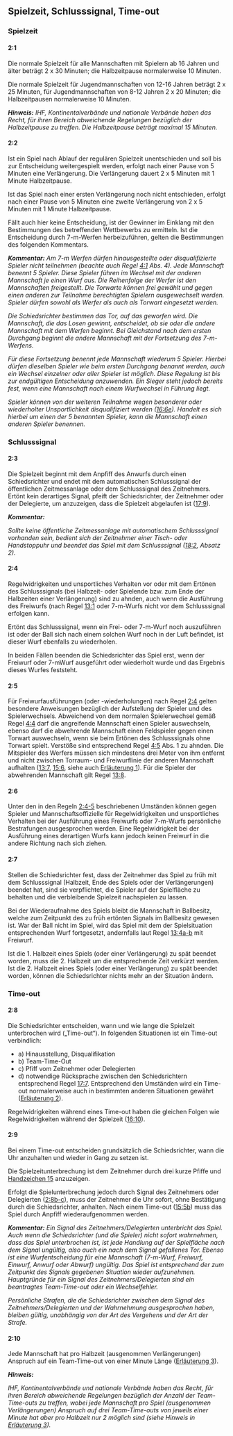 ## Spielzeit, Schlusssignal, Time-out

### Spielzeit

#### 2:1 
Die normale Spielzeit für alle Mannschaften mit Spielern ab 16 Jahren und älter beträgt 
2 x 30 Minuten; die Halbzeitpause normalerweise 10 Minuten. 

Die normale Spielzeit für Jugendmannschaften von 12-16 Jahren beträgt 2 x 25 Minuten, für 
Jugendmannschaften von 8-12 Jahren 2 x 20 Minuten; die Halbzeitpausen normalerweise 10 Minuten.

***Hinweis:***
*IHF, Kontinentalverbände und nationale Verbände haben das Recht, für ihren Bereich abweichende 
Regelungen bezüglich der Halbzeitpause zu treffen. Die Halbzeitpause beträgt maximal 15 Minuten.*

#### 2:2 
Ist ein Spiel nach Ablauf der regulären Spielzeit unentschieden und soll bis zur Entscheidung 
weitergespielt werden, erfolgt nach einer Pause von 5 Minuten eine Verlängerung. Die Verlängerung 
dauert 2 x 5 Minuten mit 1 Minute Halbzeitpause. 

Ist das Spiel nach einer ersten Verlängerung noch nicht entschieden, erfolgt nach einer Pause von 
5 Minuten eine zweite Verlängerung von 2 x 5 Minuten mit 1 Minute Halbzeitpause. 

Fällt auch hier keine Entscheidung, ist der Gewinner im Einklang mit den Bestimmungen des betreffenden 
Wettbewerbs zu ermitteln. Ist die Entscheidung durch 7-m-Werfen herbeizuführen, gelten die Bestimmungen 
des folgenden Kommentars.

***Kommentar:***
*Am 7-m Werfen dürfen hinausgestellte oder disqualifizierte Spieler nicht teilnehmen (beachte auch 
Regel [4:1](#4:1) Abs. 4). Jede Mannschaft benennt 5 Spieler. Diese Spieler führen im Wechsel mit der 
anderen Mannschaft je einen Wurf aus. Die Reihenfolge der Werfer ist den Mannschaften freigestellt. 
Die Torwarte können frei gewählt und gegen einen anderen zur Teilnahme berechtigten Spielern ausgewechselt 
werden. Spieler dürfen sowohl als Werfer als auch als Torwart eingesetzt werden.*
 
*Die Schiedsrichter bestimmen das Tor, auf das geworfen wird. Die Mannschaft, die das Losen gewinnt, 
entscheidet, ob sie oder die andere Mannschaft mit dem Werfen beginnt. Bei Gleichstand nach dem ersten 
Durchgang beginnt die andere Mannschaft mit der Fortsetzung des 7-m-Werfens.*
 
*Für diese Fortsetzung benennt jede Mannschaft wiederum 5 Spieler. Hierbei dürfen dieselben Spieler wie beim 
ersten Durchgang benannt werden, auch ein Wechsel einzelner oder aller Spieler ist möglich. Diese Regelung 
ist bis zur endgültigen Entscheidung anzuwenden. Ein Sieger steht jedoch bereits fest, wenn eine Mannschaft 
nach einem Wurfwechsel in Führung liegt.*
 
*Spieler können von der weiteren Teilnahme wegen besonderer oder wiederholter Unsportlichkeit disqualifiziert 
werden ([16:6e](#16:6)). Handelt es sich hierbei um einen der 5 benannten Spieler, kann die Mannschaft einen 
anderen Spieler benennen.*

### Schlusssignal

#### 2:3 
Die Spielzeit beginnt mit dem Anpfiff des Anwurfs durch einen Schiedsrichter und endet mit dem automatischen 
Schlusssignal der öffentlichen Zeitmessanlage oder dem Schlusssignal des Zeitnehmers. Ertönt kein derartiges 
Signal, pfeift der Schiedsrichter, der Zeitnehmer oder der Delegierte, um anzuzeigen, dass die Spielzeit abgelaufen 
ist ([17:9](#17:9)).

***Kommentar:***

*Sollte keine öffentliche Zeitmessanlage mit automatischem Schlusssignal vorhanden sein, bedient sich der Zeitnehmer 
einer Tisch- oder Handstoppuhr und beendet das Spiel mit dem Schlusssignal ([18:2](#18:2), Absatz 2).*

#### 2:4 
Regelwidrigkeiten und unsportliches Verhalten vor oder mit dem Ertönen des Schlusssignals (bei Halbzeit- oder Spielende 
bzw. zum Ende der Halbzeiten einer Verlängerung) sind zu ahnden, auch wenn die Ausführung des Freiwurfs (nach Regel 
[13:1](#13:1) oder 7-m-Wurfs nicht vor dem Schlusssignal erfolgen kann. 

Ertönt das Schlusssignal, wenn ein Frei- oder 7-m-Wurf noch auszuführen ist oder der Ball sich nach einem solchen 
Wurf noch in der Luft befindet, ist dieser Wurf ebenfalls zu wiederholen. 

In beiden Fällen beenden die Schiedsrichter das Spiel erst, wenn der Freiwurf oder 7-mWurf ausgeführt oder wiederholt 
wurde und das Ergebnis dieses Wurfes feststeht.

#### 2:5
Für Freiwurfausführungen (oder -wiederholungen) nach Regel [2:4](#2:4) gelten besondere Anweisungen bezüglich der 
Aufstellung der Spieler und des Spielerwechsels. Abweichend von dem normalen Spielerwechsel gemäß Regel [4:4](#4:4) 
darf die angreifende Mannschaft einen Spieler auswechseln, ebenso darf die abwehrende Mannschaft einen Feldspieler 
gegen einen Torwart auswechseln, wenn sie beim Ertönen des Schlusssignals ohne Torwart spielt. Verstöße sind 
entsprechend Regel [4:5](#4:5) Abs. 1 zu ahnden. Die Mitspieler des Werfers müssen sich mindestens drei Meter von 
ihm entfernt und nicht zwischen Torraum- und Freiwurflinie der anderen Mannschaft aufhalten ([13:7](#13:7), 
[15:6](#15:6), siehe auch [Erläuterung 1](#1.-free-throw-execution-after-the-final-signal-(2:4-6))). Für die Spieler 
der abwehrenden Mannschaft gilt Regel [13:8](#13:8).

#### 2:6 
Unter den in den Regeln [2:4-5](#2:4) beschriebenen Umständen können gegen Spieler und Mannschaftsoffizielle für 
Regelwidrigkeiten und unsportliches Verhalten bei der Ausführung eines Freiwurfs oder 7-m-Wurfs persönliche 
Bestrafungen ausgesprochen werden. Eine Regelwidrigkeit bei der Ausführung eines derartigen Wurfs kann jedoch keinen 
Freiwurf in die andere Richtung nach sich ziehen.

#### 2:7
Stellen die Schiedsrichter fest, dass der Zeitnehmer das Spiel zu früh mit dem Schlusssignal (Halbzeit, Ende des 
Spiels oder der Verlängerungen) beendet hat, sind sie verpflichtet, die Spieler auf der Spielfläche zu behalten 
und die verbleibende Spielzeit nachspielen zu lassen. 

Bei der Wiederaufnahme des Spiels bleibt die Mannschaft in Ballbesitz, welche zum Zeitpunkt des zu früh ertönten
Signals im Ballbesitz gewesen ist. War der Ball nicht im Spiel, wird das Spiel mit dem der Spielsituation entsprechenden 
Wurf fortgesetzt, andernfalls laut Regel [13:4a-b](#13:4) mit Freiwurf. 

Ist die 1. Halbzeit eines Spiels (oder einer Verlängerung) zu spät beendet worden, muss die 2. Halbzeit um die 
entsprechende Zeit verkürzt werden. Ist die 2. Halbzeit eines Spiels (oder einer Verlängerung) zu spät beendet worden, 
können die Schiedsrichter nichts mehr an der Situation ändern.

### Time-out

#### 2:8 
Die Schiedsrichter entscheiden, wann und wie lange die Spielzeit unterbrochen wird („Time-out“). In folgenden 
Situationen ist ein Time-out verbindlich: 
- a) Hinausstellung, Disqualifikation 
- b) Team-Time-Out 
- c) Pfiff vom Zeitnehmer oder Delegierten 
- d) notwendige Rücksprache zwischen den Schiedsrichtern entsprechend Regel [17:7](#17:7).
Entsprechend den Umständen wird ein Time-out normalerweise auch in bestimmten anderen Situationen gewährt 
([Erläuterung 2](#2.-time-out-(2:8))). 

Regelwidrigkeiten während eines Time-out haben die gleichen Folgen wie Regelwidrigkeiten während der Spielzeit 
([16:10](#16:10)).

#### 2:9 
Bei einem Time-out entscheiden grundsätzlich die Schiedsrichter, wann die Uhr anzuhalten und wieder in Gang zu 
setzen ist. 

Die Spielzeitunterbrechung ist dem Zeitnehmer durch drei kurze Pfiffe und [Handzeichen 15](#15---time-out) anzuzeigen. 

Erfolgt die Spielunterbrechung jedoch durch Signal des Zeitnehmers oder Delegierten ([2:8b-c](#2:8)), muss der 
Zeitnehmer die Uhr sofort, ohne Bestätigung durch die Schiedsrichter, anhalten. Nach einem Time-out ([15:5b](#15:5)) 
muss das Spiel durch Anpfiff wiederaufgenommen werden.

***Kommentar:***
*Ein Signal des Zeitnehmers/Delegierten unterbricht das Spiel. Auch wenn die Schiedsrichter (und die Spieler) 
nicht sofort wahrnehmen, dass das Spiel unterbrochen ist, ist jede Handlung auf der Spielfläche nach dem Signal 
ungültig, also auch ein nach dem Signal gefallenes Tor. Ebenso ist eine Wurfentscheidung für eine Mannschaft 
(7-m-Wurf, Freiwurf, Einwurf, Anwurf oder Abwurf) ungültig. Das Spiel ist entsprechend der zum Zeitpunkt des Signals 
gegebenen Situation wieder aufzunehmen. Hauptgründe für ein Signal des Zeitnehmers/Delegierten sind ein beantragtes 
Team-Time-out oder ein Wechselfehler.* 

*Persönliche Strafen, die die Schiedsrichter zwischen dem Signal des Zeitnehmers/Delegierten und der Wahrnehmung 
ausgesprochen haben, bleiben gültig, unabhängig von der Art des Vergehens und der Art der Strafe.*

#### 2:10 
Jede Mannschaft hat pro Halbzeit (ausgenommen Verlängerungen) Anspruch auf ein Team-Time-out von einer Minute 
Länge ([Erläuterung 3](#3.-team-time-out-(2:10))).

***Hinweis:***

*IHF, Kontinentalverbände und nationale Verbände haben das Recht, für ihren Bereich abweichende Regelungen 
bezüglich der Anzahl der Team-Time-outs zu treffen, wobei jede Mannschaft pro Spiel (ausgenommen Verlängerungen) 
Anspruch auf drei Team-Time-outs von jeweils einer Minute hat aber pro Halbzeit nur 2 möglich sind (siehe Hinweis 
in [Erläuterung 3](#3.-team-time-out-(2:10))).*
